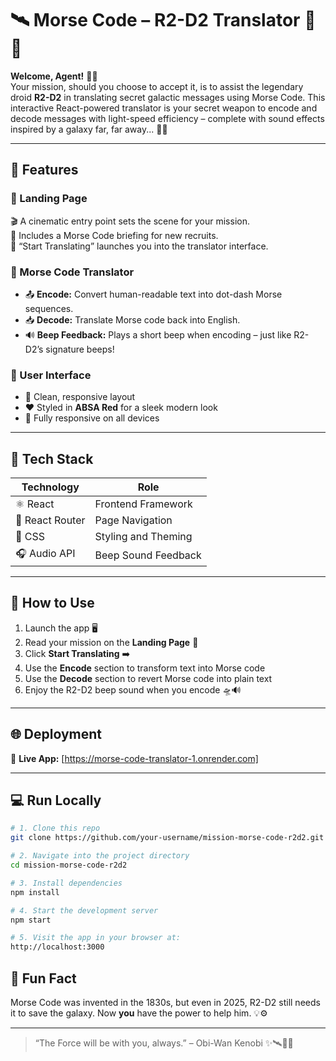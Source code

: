 # 🛰️ Morse Code – R2-D2 Translator 💬🔐

**Welcome, Agent!** 🕵️‍♂️  
Your mission, should you choose to accept it, is to assist the legendary droid **R2-D2** in translating secret galactic messages using Morse Code. This interactive React-powered translator is your secret weapon to encode and decode messages with light-speed efficiency – complete with sound effects inspired by a galaxy far, far away... 🌌✨

---

## 🌟 Features

### 🧭 Landing Page
🎬 A cinematic entry point sets the scene for your mission.  
📜 Includes a Morse Code briefing for new recruits.  
🚀 “Start Translating” launches you into the translator interface.

### 🔁 Morse Code Translator
- 📤 **Encode:** Convert human-readable text into dot-dash Morse sequences.
- 📥 **Decode:** Translate Morse code back into English.
- 🔊 **Beep Feedback:** Plays a short beep when encoding – just like R2-D2’s signature beeps!

### 🎨 User Interface
- 🚦 Clean, responsive layout
- ❤️ Styled in **ABSA Red** for a sleek modern look
- 📱 Fully responsive on all devices

---

## 🧰 Tech Stack

| Technology | Role                  |
|------------|-----------------------|
| ⚛️ React    | Frontend Framework    |
| 🧭 React Router | Page Navigation      |
| 🎨 CSS     | Styling and Theming   |
| 🎧 Audio API | Beep Sound Feedback   |

---

## 🚀 How to Use

1. Launch the app 🖥️  
2. Read your mission on the **Landing Page** 🧾  
3. Click **Start Translating** ➡️  
4. Use the **Encode** section to transform text into Morse code  
5. Use the **Decode** section to revert Morse code into plain text  
6. Enjoy the R2-D2 beep sound when you encode 🛸🔊

---

## 🌐 Deployment

🔗 **Live App:** [https://morse-code-translator-1.onrender.com]

---

## 💻 Run Locally

```bash
# 1. Clone this repo
git clone https://github.com/your-username/mission-morse-code-r2d2.git

# 2. Navigate into the project directory
cd mission-morse-code-r2d2

# 3. Install dependencies
npm install

# 4. Start the development server
npm start

# 5. Visit the app in your browser at:
http://localhost:3000
````


## 🧠 Fun Fact

Morse Code was invented in the 1830s, but even in 2025, R2-D2 still needs it to save the galaxy.
Now **you** have the power to help him. 💡⚙️

---

> “The Force will be with you, always.” – Obi-Wan Kenobi
> ✨🛰️💬🔐
